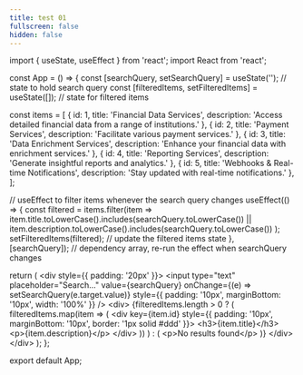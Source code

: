 ```yaml
---
title: test 01
fullscreen: false
hidden: false
---
```

import \{ useState, useEffect } from 'react';
import React from 'react';

const App = () => \{
&#x20; const \[searchQuery, setSearchQuery] = useState(''); // state to hold search query
&#x20; const \[filteredItems, setFilteredItems] = useState(\[]); // state for filtered items

&#x20; const items = \[
&#x20;   \{ id: 1, title: 'Financial Data Services', description: 'Access detailed financial data from a range of institutions.' },
&#x20;   \{ id: 2, title: 'Payment Services', description: 'Facilitate various payment services.' },
&#x20;   \{ id: 3, title: 'Data Enrichment Services', description: 'Enhance your financial data with enrichment services.' },
&#x20;   \{ id: 4, title: 'Reporting Services', description: 'Generate insightful reports and analytics.' },
&#x20;   \{ id: 5, title: 'Webhooks & Real-time Notifications', description: 'Stay updated with real-time notifications.' },
&#x20; ];

&#x20; // useEffect to filter items whenever the search query changes
&#x20; useEffect(() => \{
&#x20;   const filtered = items.filter(item =>
&#x20;     item.title.toLowerCase().includes(searchQuery.toLowerCase()) ||
&#x20;     item.description.toLowerCase().includes(searchQuery.toLowerCase())
&#x20;   );
&#x20;   setFilteredItems(filtered); // update the filtered items state
&#x20; }, \[searchQuery]); // dependency array, re-run the effect when searchQuery changes

&#x20; return (
&#x20;   \<div style=\{\{ padding: '20px' }}>
&#x20;     \<input
&#x20;       type="text"
&#x20;       placeholder="Search..."
&#x20;       value=\{searchQuery}
&#x20;       onChange=\{(e) => setSearchQuery(e.target.value)}
&#x20;       style=\{\{ padding: '10px', marginBottom: '10px', width: '100%' }}
&#x20;     />
&#x20;     \<div>
&#x20;       \{filteredItems.length > 0 ? (
&#x20;         filteredItems.map(item => (
&#x20;           \<div key=\{item.id} style=\{\{ padding: '10px', marginBottom: '10px', border: '1px solid #ddd' }}>
&#x20;             \<h3>\{item.title}\</h3>
&#x20;             \<p>\{item.description}\</p>
&#x20;           \</div>
&#x20;         ))
&#x20;       ) : (
&#x20;         \<p>No results found\</p>
&#x20;       )}
&#x20;     \</div>
&#x20;   \</div>
&#x20; );
};

export default App;